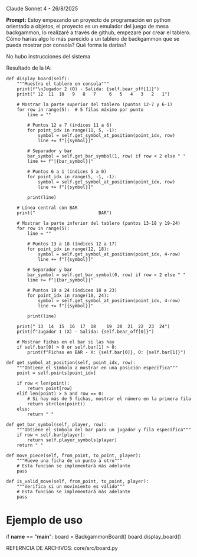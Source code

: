 Claude Sonnet 4 - 26/8/2025

**Prompt:** Estoy empezando un proyecto de programación en python orientado a objetos, el proyecto es un emulador del juego de mesa backgammon, lo realizaré a través de github, empezaré por crear el tablero. Cómo harías algo lo más parecido a un tablero de backgammon que se pueda mostrar por consola? Qué forma le darías?

No hubo instrucciones del sistema

Resultado de la IA:

<!-- 
La parte comentada siempre será la salida que está presente en el código
La salida está en el codigo con modificaciones


class BackgammonBoard:
    def __init__(self):
        # Inicializar el tablero con 24 puntos (cada punto es una lista de fichas)
        self.points = [[] for _ in range(24)]
        
        # Bar para fichas capturadas [jugador1, jugador2]
        self.bar = [0, 0]
        
        # Fichas que han salido del tablero [jugador1, jugador2]
        self.bear_off = [0, 0]
        
        # Símbolos para cada jugador        | Esta parte no está en el código
        self.player_symbols = ['X', 'O']    |
        
        # Inicializar posición inicial del backgammon
        self.setup_initial_position()
    
    def setup_initial_position(self):
        """Configura la posición inicial estándar del backgammon"""
        # Jugador 1 (X) - índices en la lista (0-based)
        self.points[0] = ['X', 'X']      # Punto 1: 2 fichas
        self.points[11] = ['X'] * 5     # Punto 12: 5 fichas
        self.points[16] = ['X'] * 3     # Punto 17: 3 fichas
        self.points[18] = ['X'] * 5     # Punto 19: 5 fichas
        
        # Jugador 2 (O) - posiciones espejo
        self.points[23] = ['O', 'O']     # Punto 24: 2 fichas
        self.points[12] = ['O'] * 5     # Punto 13: 5 fichas
        self.points[7] = ['O'] * 3      # Punto 8: 3 fichas
        self.points[5] = ['O'] * 5      # Punto 6: 5 fichas -->
    
    def display_board(self):
        """Muestra el tablero en consola"""
        print(f"\nJugador 2 (O) - Salida: {self.bear_off[1]}")
        print(" 12  11  10   9   8   7     6   5   4   3   2   1")
        
        # Mostrar la parte superior del tablero (puntos 12-7 y 6-1)
        for row in range(5):  # 5 filas máximo por punto
            line = ""
            
            # Puntos 12 a 7 (índices 11 a 6)
            for point_idx in range(11, 5, -1):
                symbol = self.get_symbol_at_position(point_idx, row)
                line += f"[{symbol}]"
            
            # Separador y bar
            bar_symbol = self.get_bar_symbol(1, row) if row < 2 else " "
            line += f"|{bar_symbol}|"
            
            # Puntos 6 a 1 (índices 5 a 0)
            for point_idx in range(5, -1, -1):
                symbol = self.get_symbol_at_position(point_idx, row)
                line += f"[{symbol}]"
            
            print(line)
        
        # Línea central con BAR
        print("                        BAR")
        
        # Mostrar la parte inferior del tablero (puntos 13-18 y 19-24)
        for row in range(5):
            line = ""
            
            # Puntos 13 a 18 (índices 12 a 17)
            for point_idx in range(12, 18):
                symbol = self.get_symbol_at_position(point_idx, 4-row)
                line += f"[{symbol}]"
            
            # Separador y bar
            bar_symbol = self.get_bar_symbol(0, row) if row < 2 else " "
            line += f"|{bar_symbol}|"
            
            # Puntos 19 a 24 (índices 18 a 23)
            for point_idx in range(18, 24):
                symbol = self.get_symbol_at_position(point_idx, 4-row)
                line += f"[{symbol}]"
            
            print(line)
        
        print(" 13  14  15  16  17  18    19  20  21  22  23  24")
        print(f"Jugador 1 (X) - Salida: {self.bear_off[0]}")
        
        # Mostrar fichas en el bar si las hay
        if self.bar[0] > 0 or self.bar[1] > 0:
            print(f"Fichas en BAR - X: {self.bar[0]}, O: {self.bar[1]}")
    
    def get_symbol_at_position(self, point_idx, row):
        """Obtiene el símbolo a mostrar en una posición específica"""
        point = self.points[point_idx]
        
        if row < len(point):
            return point[row]
        elif len(point) > 5 and row == 0:
            # Si hay más de 5 fichas, mostrar el número en la primera fila
            return str(len(point))
        else:
            return " "
    
    def get_bar_symbol(self, player, row):
        """Obtiene el símbolo del bar para un jugador y fila específica"""
        if row < self.bar[player]:
            return self.player_symbols[player]
        return " "
    
    def move_piece(self, from_point, to_point, player):
        """Mueve una ficha de un punto a otro"""
        # Esta función se implementará más adelante
        pass
    
    def is_valid_move(self, from_point, to_point, player):
        """Verifica si un movimiento es válido"""
        # Esta función se implementará más adelante
        pass

# Ejemplo de uso
if __name__ == "__main__":
    board = BackgammonBoard()
    board.display_board()

REFERNCIA DE ARCHIVOS: core/src/board.py
